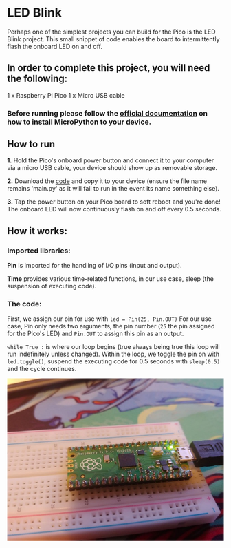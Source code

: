 # LED Blink

Perhaps one of the simplest projects you can build for the Pico is the LED Blink project. This small snippet of code enables the board to intermittently flash the onboard LED on and off.

## In order to complete this project, you will need the following: 
1 x Raspberry Pi Pico
1 x Micro USB cable

### Before running please follow the [official documentation](https://www.raspberrypi.org/documentation/pico/getting-started/) on how to install MicroPython to your device. 

## How to run
**1.** Hold the Pico's onboard power button and connect it to your computer via a micro USB cable, your device should show up as removable storage. 

**2.** Download the <a id="raw-url" href="https://github.com/Steven-Klavins/Pico-Experimentation/blob/main/LED%20Blink/main.py">code</a> and copy it to your device (ensure the file name remains 'main.py' as it will fail to run in the event its name something else).

**3.** Tap the power button on your Pico board to soft reboot and you're done! The onboard LED will now continuously flash on and off every 0.5 seconds.

## How it works:

### Imported libraries:

**Pin** is imported for the handling of I/O pins (input and output).

**Time** provides various time-related functions, in our use case, sleep (the suspension of executing code).

### The code:

First, we assign our pin for use with `led = Pin(25, Pin.OUT)` For our use case, Pin only needs two arguments, the pin number (`25` the pin assigned for the Pico's LED) and `Pin.OUT` to assign this pin as an output.

`while True :` is where our loop begins (true always being true this loop will run indefinitely unless changed). Within the loop, we toggle the pin on with `led.toggle()`, suspend the executing code for 0.5 seconds with `sleep(0.5)` and the cycle continues. 


<p align="center">
<img src="project_image.jpg" alt="drawing" width="600"/>
</p>

